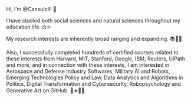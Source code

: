 Hi, I’m @CansuIcli! 👋

I have studied both social sciences and natural sciences throughout my education life. ⚖️⚛️

My research interests are inherently broad ranging and expanding. 📚🌲✨

Also, I successfully completed hundreds of certified courses related to these interests from Harvard, MIT, Stanford, Google, IBM, Reuters, UiPath and more, and in connection with these interests, I am interested in Aerospace and Defense Industry Softwares, Military AI and Robots, Emerging Technologies Policy and Law, Data Analytics and Algorithms in Politics, Digital Transformation and Cybersecurity, Robopsychology and Generative Art on GitHub. 🦅✈️🤖🌌
